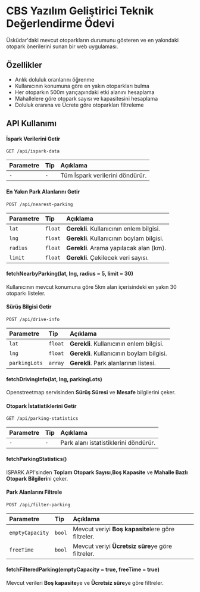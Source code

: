 
# CBS Yazılım Geliştirici Teknik Değerlendirme Ödevi

Üsküdar'daki mevcut otoparkların durumunu gösteren ve en yakındaki otopark önerilerini sunan bir web uygulaması.


## Özellikler

- Anlık doluluk oranlarını öğrenme
- Kullanıcının konumuna göre en yakın otoparkları bulma
- Her otoparkın 500m yarıçapındaki etki alanını hesaplama
- Mahallelere göre otopark sayısı ve kapasitesini hesaplama
- Doluluk oranına ve Ücrete göre otoparkları filtreleme

  
## API Kullanımı

#### İspark Verilerini Getir

```http
GET /api/ispark-data
```

| Parametre | Tip     | Açıklama                |
| :-------- | :------- | :------------------------- |
| `-` | `-` | Tüm İspark verilerini döndürür. |

#### En Yakın Park Alanlarını Getir

```http
POST /api/nearest-parking
```

| Parametre | Tip     | Açıklama                       |
| :-------- | :------- | :-------------------------------- |
| `lat`      | `float` | **Gerekli**. Kullanıcının enlem bilgisi.|
| `lng`      | `float` | **Gerekli**.  Kullanıcının boylam bilgisi.|
| `radius`      | `float` | **Gerekli**.  Arama yapılacak alan (km).|
| `limit`      | `float` | **Gerekli**.  Çekilecek veri sayısı.|

#### fetchNearbyParking(lat, lng, radius = 5, limit = 30)

Kullanıcının mevcut konumuna göre 5km alan içerisindeki en yakın 30 otoparkı listeler.

#### Sürüş Bilgisi Getir

```http
POST /api/drive-info
```

| Parametre | Tip     | Açıklama                |
| :-------- | :------- | :------------------------- |
| `lat`      | `float` | **Gerekli**. Kullanıcının enlem bilgisi.|
| `lng`      | `float` | **Gerekli**.  Kullanıcının boylam bilgisi.|
| `parkingLots`      | `array` | **Gerekli**.   Park alanlarının listesi.|

#### fetchDrivingInfo(lat, lng, parkingLots)

Openstreetmap servisinden **Sürüş Süresi** ve **Mesafe** bilgilerini çeker.

#### Otopark İstatistiklerini Getir

```http
GET /api/parking-statistics
```

| Parametre | Tip     | Açıklama                |
| :-------- | :------- | :------------------------- |
| `-` | `-` | Park alanı istatistiklerini döndürür. |

#### fetchParkingStatistics()

ISPARK API'sinden **Toplam Otopark Sayısı**,**Boş Kapasite** ve **Mahalle Bazlı Otopark Bilgileri**ni çeker.

#### Park Alanlarını Filtrele

```http
POST /api/filter-parking
```

| Parametre | Tip     | Açıklama                |
| :-------- | :------- | :------------------------- |
| `emptyCapacity`      | `bool` | Mevcut veriyi **Boş kapasite**lere göre filtreler.|
| `freeTime`      | `bool` | Mevcut veriyi **Ücretsiz süre**ye göre filtreler.|

#### fetchFilteredParking(emptyCapacity = true, freeTime = true)

Mevcut verileri **Boş kapasite**ye ve **Ücretsiz süre**ye göre filtreler.
